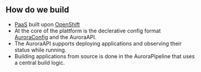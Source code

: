 ## How do we build

* [PaaS](https://en.wikipedia.org/wiki/Platform_as_a_service) built upon [OpenShift](http://www.openshift.com)
* At the core of the plattform is the declerative config format [AuroraConfig](auroraConfig) and the AuroraAPI.
* The AuroraAPI supports deploying applications and observing their status while running.
* Building applications from source is done in the AuroraPipeline that uses a central build logic.
